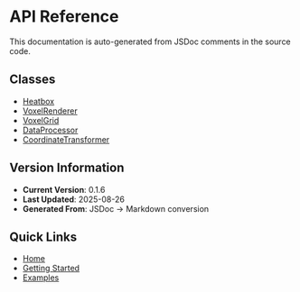 # API Reference

This documentation is auto-generated from JSDoc comments in the source code.

## Classes

- [Heatbox](Heatbox.md)
- [VoxelRenderer](VoxelRenderer.md)
- [VoxelGrid](VoxelGrid.md)
- [DataProcessor](DataProcessor.md)
- [CoordinateTransformer](CoordinateTransformer.md)

## Version Information

- **Current Version**: 0.1.6
- **Last Updated**: 2025-08-26
- **Generated From**: JSDoc → Markdown conversion

## Quick Links

- [Home](Home.md)
- [Getting Started](Getting-Started.md)
- [Examples](Examples.md)
